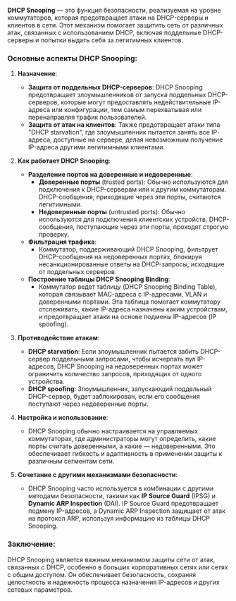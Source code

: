 **DHCP Snooping** — это функция безопасности, реализуемая на уровне коммутаторов, которая предотвращает атаки на DHCP-серверы и клиентов в сети. Этот механизм помогает защитить сеть от различных атак, связанных с использованием DHCP, включая поддельные DHCP-серверы и попытки выдать себя за легитимных клиентов.

### Основные аспекты DHCP Snooping:

1. **Назначение**:
   - **Защита от поддельных DHCP-серверов**: DHCP Snooping предотвращает злоумышленников от запуска поддельных DHCP-серверов, которые могут предоставлять недействительные IP-адреса или конфигурации, тем самым перехватывая или перенаправляя трафик пользователей.
   - **Защита от атак на клиентов**: Также предотвращает атаки типа "DHCP starvation", где злоумышленник пытается занять все IP-адреса, доступные на сервере, делая невозможным получение IP-адреса другими легитимными клиентами.

2. **Как работает DHCP Snooping**:
   - **Разделение портов на доверенные и недоверенные**:
     - **Доверенные порты** (trusted ports): Обычно используются для подключения к DHCP-серверам или к другим коммутаторам. DHCP-сообщения, приходящие через эти порты, считаются легитимными.
     - **Недоверенные порты** (untrusted ports): Обычно используются для подключения клиентских устройств. DHCP-сообщения, поступающие через эти порты, проходят строгую проверку.
   - **Фильтрация трафика**:
     - Коммутатор, поддерживающий DHCP Snooping, фильтрует DHCP-сообщения на недоверенных портах, блокируя несанкционированные ответы на DHCP-запросы, исходящие от поддельных серверов.
   - **Построение таблицы DHCP Snooping Binding**:
     - Коммутатор ведет таблицу (DHCP Snooping Binding Table), которая связывает MAC-адреса с IP-адресами, VLAN и доверенными портами. Эта таблица помогает коммутатору отслеживать, какие IP-адреса назначены каким устройствам, и предотвращает атаки на основе подмены IP-адресов (IP spoofing).

3. **Противодействие атакам**:
   - **DHCP starvation**: Если злоумышленник пытается забить DHCP-сервер поддельными запросами, чтобы исчерпать пул IP-адресов, DHCP Snooping на недоверенных портах может ограничить количество запросов, приходящих от одного устройства.
   - **DHCP spoofing**: Злоумышленник, запускающий поддельный DHCP-сервер, будет заблокирован, если его сообщения поступают через недоверенные порты.

4. **Настройка и использование**:
   - DHCP Snooping обычно настраивается на управляемых коммутаторах, где администраторы могут определить, какие порты считать доверенными, а какие — недоверенными. Это обеспечивает гибкость и адаптивность в применении защиты к различным сегментам сети.

5. **Сочетание с другими механизмами безопасности**:
   - DHCP Snooping часто используется в комбинации с другими методами безопасности, такими как **IP Source Guard** (IPSG) и **Dynamic ARP Inspection** (DAI). IP Source Guard предотвращает подмену IP-адресов, а Dynamic ARP Inspection защищает от атак на протокол ARP, используя информацию из таблицы DHCP Snooping.

### Заключение:
DHCP Snooping является важным механизмом защиты сети от атак, связанных с DHCP, особенно в больших корпоративных сетях или сетях с общим доступом. Он обеспечивает безопасность, сохраняя целостность и надежность процесса назначения IP-адресов и других сетевых параметров.